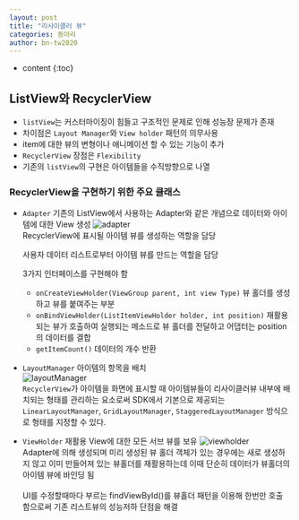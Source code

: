 ```yaml
---
layout: post
title: "리사이클러 뷰"
categories: 동아리
author: bn-tw2020
---
```

* content
{:toc}






## ListView와 RecyclerView

-   `listView`는 커스터마이징이 힘들고 구조적인 문제로 인해 성능장 문제가 존재
-   차이점은 `Layout Manager`와 `View holder` 패턴의 의무사용
-   item에 대한 뷰의 변형이나 애니메이션 할 수 있는 기능이 추가
-   `RecyclerView` 장점은 `Flexibility`
-   기존의 `listView`의 구현은 아이템들을 수직방향으로 나열

### RecyclerView을 구현하기 위한 주요 클래스

-   `Adapter` 기존의 ListView에서 사용하는 Adapter와 같은 개념으로 데이터와 아이템에 대한 View 생성
    ![adapter](https://user-images.githubusercontent.com/66770613/93769128-595e6680-fc55-11ea-9299-afe5fc5d6eed.png)
    <br>
    RecyclerView에 표시될 아이템 뷰를 생성하는 역할을 담당

    사용자 데이터 리스트로부터 아이템 뷰를 만드는 역할을 담당

    3가지 인터페이스를 구현해야 함

    -   `onCreateViewHolder(ViewGroup parent, int view Type)` 뷰 홀더를 생성하고 뷰를 붙여주는 부분
    -   `onBindViewHolder(ListItemViewHolder holder, int position)` 재활용되는 뷰가 호출하여 실행되는 메소드로 뷰 홀더를 전달하고 어댑터는 position의 데이터를 결합
    -   `getItemCount()` 데이터의 개수 반환

-   `LayoutManager` 아이템의 항목을 배치  
     ![layoutManager](https://user-images.githubusercontent.com/66770613/93769569-f4efd700-fc55-11ea-9657-daaf528ab218.png)
    <br>
    `RecyclerView`가 아이템을 화면에 표시할 때 아이템뷰들이 리사이클러뷰 내부에 배치되는 형태를 관리하는 요소로써 SDK에서 기본으로 제공되는 `LinearLayoutManager`, `GridLayoutManager`, `StaggeredLayoutManager` 방식으로 형태를 지정할 수 있다.

-   `ViewHolder` 재활용 View에 대한 모든 서브 뷰를 보유
    ![viewholder](https://user-images.githubusercontent.com/66770613/93769704-29639300-fc56-11ea-8479-9e59c8e0c7e3.png)
    <br>
    Adapter에 의해 생성되며 미리 생성된 뷰 홀더 객체가 있는 경우에는 새로 생성하지 않고 이미 만들어져 있는 뷰홀더를 재활용하는데 이때 단순히 데이터가 뷰홀더의 아이템 뷰에 바인딩 됨  
     <br>
    UI를 수정할때마다 부르는 findViewById()를 뷰홀더 패턴을 이용해 한번만 호출 함으로써 기존 리스트뷰의 성능저하 단점을 해결
